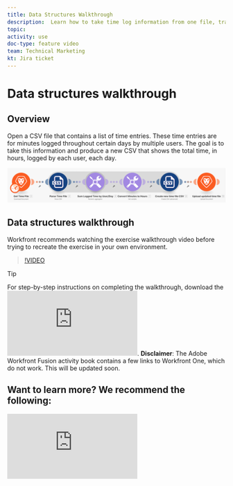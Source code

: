 ```yaml
---
title: Data Structures Walkthrough
description:  Learn how to take time log information from one file, transform it, and produce a new file with the transformed data in [!DNL Adobe Workfront Fusion].
topic: 
activity: use
doc-type: feature video
team: Technical Marketing
kt: Jira ticket 
---
```

# Data structures walkthrough

## Overview

Open a CSV file that contains a list of time entries. These time entries are for minutes logged throughout certain days by multiple users. The goal is to take this information and produce a new CSV that shows the total time, in hours, logged by each user, each day.

![An image of a Fusion scenario](assets/data-structures-and-data-stores-1.png)

## Data structures walkthrough

Workfront recommends watching the exercise walkthrough video before trying to recreate the exercise in your own environment.

>[!VIDEO](https://video.tv.adobe.com/v/335294/?quality=12)

>[!TIP]
>
>For step-by-step instructions on completing the walkthrough, download the ![Adobe Workfront Fusion activity book](https://experienceleague.adobe.com/docs/workfront-learn/tutorials-workfront/fusion/adobe-workfront-fusion-activity-book.pdf).
**Disclaimer**: The Adobe Workfront Fusion activity book contains a few links to Workfront One, which do not work. This will be updated soon.


## Want to learn more? We recommend the following:

![Workfront Fusion documentation](https://experienceleague.adobe.com/docs/workfront/using/adobe-workfront-fusion/workfront-fusion-2.html?lang=en)


